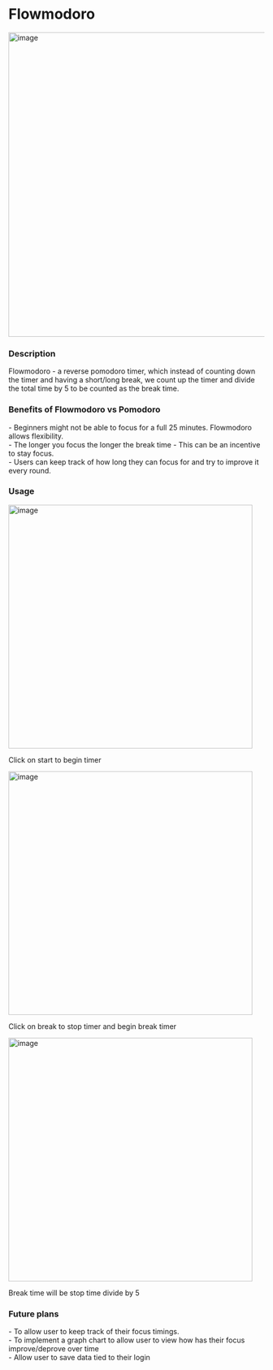 <h1>Flowmodoro</h1>

<a href="https://weiyang96.github.io/flowmodoro/"><img width="600" alt="image" src="https://user-images.githubusercontent.com/50702871/196701051-c802e430-9775-4a46-bd17-2a71eb10663a.png"></a>

<h3>Description</h3>
Flowmodoro - a reverse pomodoro timer, which instead of counting down the timer and having a short/long break, we count up the timer and divide the total time by 5 to be counted as the break time. 

<h3>Benefits of Flowmodoro vs Pomodoro</h3>
- Beginners might not be able to focus for a full 25 minutes. Flowmodoro allows flexibility.<br>
- The longer you focus the longer the break time - This can be an incentive to stay focus.<br>
- Users can keep track of how long they can focus for and try to improve it every round.

<h3>Usage</h3>
<img width="480" alt="image" src="https://user-images.githubusercontent.com/50702871/196706289-42eb1661-0101-4824-b148-c554e708862e.png">
<p>Click on start to begin timer</p>
<img width="480" alt="image" src="https://user-images.githubusercontent.com/50702871/196707524-f69f7e42-8b41-441b-9742-8d9298e325e9.png">
<p>Click on break to stop timer and begin break timer</p>
<img width="480" alt="image" src="https://user-images.githubusercontent.com/50702871/196707043-8d7cd4a9-9189-4b68-a3dc-2891193124ee.png">
<p>Break time will be stop time divide by 5</p>

<h3>Future plans</h3>
- To allow user to keep track of their focus timings. <br>
- To implement a graph chart to allow user to view how has their focus improve/deprove over time<br>
- Allow user to save data tied to their login
